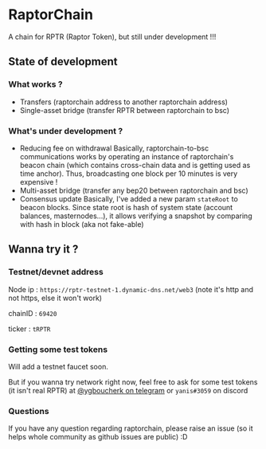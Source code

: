 # RaptorChain
A chain for RPTR (Raptor Token), but still under development !!!



## State of development
### What works ?
- Transfers (raptorchain address to another raptorchain address)
- Single-asset bridge (transfer RPTR between raptorchain to bsc)

### What's under development ?
- Reducing fee on withdrawal
	Basically, raptorchain-to-bsc communications works by operating an instance of raptorchain's beacon chain (which contains cross-chain data and is getting used as time anchor).
	Thus, broadcasting one block per 10 minutes is very expensive !
- Multi-asset bridge (transfer any bep20 between raptorchain and bsc)
- Consensus update
	Basically, I've added a new param `stateRoot` to beacon blocks.
	Since state root is hash of system state (account balances, masternodes...), it allows verifying a snapshot by comparing with hash in block (aka not fake-able)


## Wanna try it ?
### Testnet/devnet address
Node ip : `https://rptr-testnet-1.dynamic-dns.net/web3` (note it's http and not https, else it won't work)

chainID : `69420`

ticker : `tRPTR`


### Getting some test tokens
Will add a testnet faucet soon.

But if you wanna try network right now, feel free to ask for some test tokens (it isn't real RPTR) at [@ygboucherk on telegram](https://t.me/ygboucherk) or `yanis#3059` on discord


### Questions
If you have any question regarding raptorchain, please raise an issue (so it helps whole community as github issues are public) :D
